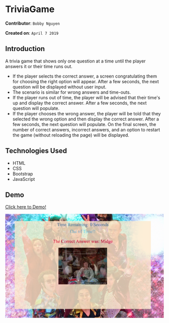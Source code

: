 # TriviaGame

**Contributor**: `Bobby Nguyen`

**Created on**: `April 7 2019`

## Introduction
A trivia game that shows only one question at a time until the player answers it or their time runs out.

- If the player selects the correct answer, a screen congratulating them for choosing the right option will appear. After a few seconds, the next question will be displayed without user input.
- The scenario is similar for wrong answers and time-outs.
- If the player runs out of time, the player will be advised that their time's up and display the correct answer. After a few seconds, the next question will populate.
- If the player chooses the wrong answer, the player will be told that they selected the wrong option and then display the correct answer. After a few seconds, the next question will populate.
On the final screen, the number of correct answers, incorrect answers, and an option to restart the game (without reloading the page) will be displayed.

## Technologies Used
- HTML
- CSS 
- Bootstrap
- JavaScript

## Demo
[Click here to Demo!](https://bodnguye.github.io/TriviaGame/)

![Results](/assets/images/trivia.png)
